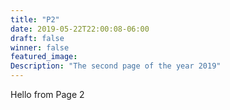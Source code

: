 ```yaml
---
title: "P2"
date: 2019-05-22T22:00:08-06:00
draft: false
winner: false
featured_image:
Description: "The second page of the year 2019"
---
```

Hello from Page 2